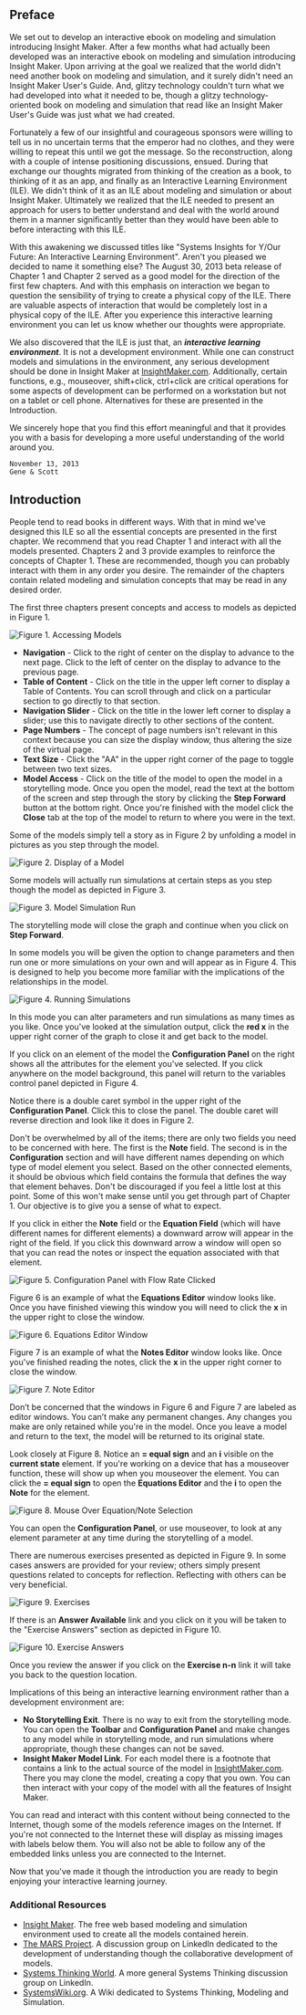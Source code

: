 ## Preface ##

We set out to develop an interactive ebook on modeling and simulation introducing Insight Maker. After a few months what had actually been developed was an interactive ebook on modeling and simulation introducing Insight Maker. Upon arriving at the goal we realized that the world didn't need another book on modeling and simulation, and it surely didn't need an Insight Maker User's Guide. And, glitzy technology couldn't turn what we had developed into what it needed to be, though a glitzy technology-oriented book on modeling and simulation that read like an Insight Maker User's Guide was just what we had created.

Fortunately a few of our insightful and courageous sponsors were willing to tell us in no uncertain terms that the emperor had no clothes, and they were willing to repeat this until we got the message. So the reconstruction, along with a couple of intense positioning discussions, ensued. During that exchange our thoughts migrated from thinking of the creation as a book, to thinking of it as an app, and finally as an Interactive Learning Environment (ILE). We didn't think of it as an ILE about modeling and simulation or about Insight Maker. Ultimately we realized that the ILE needed to present an approach for users to better understand and deal with the world around them in a manner significantly better than they would have been able to before interacting with this ILE.

With this awakening we discussed titles like "Systems Insights for Y/Our Future: An Interactive Learning Environment". Aren't you pleased we decided to name it something else? The August 30, 2013 beta release of Chapter 1 and Chapter 2 served as a good model for the direction of the first few chapters. And with this emphasis on interaction we began to question the sensibility of trying to create a physical copy of the ILE. There are valuable aspects of interaction that would be completely lost in a physical copy of the ILE. After you experience this interactive learning environment you can let us know whether our thoughts were appropriate.

We also discovered that the ILE is just that, an ***interactive learning environment***. It is not a development environment. While one can construct models and simulations in the environment, any serious development should be done in Insight Maker at [InsightMaker.com](http://insightmaker.com/). Additionally, certain functions, e.g., mouseover, shift+click, ctrl+click are critical operations for some aspects of development can be performed on a workstation but not on a tablet or cell phone. Alternatives for these are presented in the Introduction.

We sincerely hope that you find this effort meaningful and that it provides you with a basis for developing a more useful understanding of the world around you.

~~~~~
November 13, 2013
Gene & Scott
~~~~~

## Introduction ##

People tend to read books in different ways. With that in mind we've designed this ILE so all the essential concepts are presented in the first chapter. We recommend that you read Chapter 1 and interact with all the models presented. Chapters 2 and 3 provide examples to reinforce the concepts of Chapter 1. These are recommended, though you can probably interact with them in any order you desire. The remainder of the chapters contain related modeling and simulation concepts that may be read in any desired order.

The first three chapters present concepts and access to models as depicted in Figure 1. 

![Figure 1. Accessing Models](00-intro-01.png)

- **Navigation** - Click to the right of center on the display to advance to the next page. Click to the left of center on the display to advance to the previous page.
- **Table of Content** - Click on the title in the upper left corner to display a Table of Contents. You can scroll through and click on a particular section to go directly to that section.
- **Navigation Slider** - Click on the title in the lower left corner to display a slider; use this to navigate directly to other sections of the content.
- **Page Numbers** - The concept of page numbers isn't relevant in this context because you can size the display window, thus altering the size of the virtual page.
- **Text Size** - Click the "AA" in the upper right corner of the page to toggle between two text sizes.
- **Model Access** - Click on the title of the model to open the model in a storytelling mode. Once you open the model, read the text at the bottom of the screen and step through the story by clicking the **Step Forward** button at the bottom right. Once you're finished with the model click the **Close** tab at the top of the model to return to where you were in the text.

Some of the models simply tell a story as in Figure 2 by unfolding a model in pictures as you step through the model.

![Figure 2. Display of a Model](00-intro-02.png)

Some models will actually run simulations at certain steps as you step though the model as depicted in Figure 3. 

![Figure 3. Model Simulation Run](00-intro-03.png)

The storytelling mode will close the graph and continue when you click on **Step Forward**.

In some models you will be given the option to change parameters and then run one or more simulations on your own and will appear as in Figure 4. This is designed to help you become more familiar with the implications of the relationships in the model.

![Figure 4. Running Simulations](00-intro-04.png)

In this mode you can alter parameters and run simulations as many times as you like. Once you've looked at the simulation output, click the **red x** in the upper right corner of the graph to close it and get back to the model.

If you click on an element of the model the **Configuration Panel** on the right shows all the attributes for the element you've selected. If you click anywhere on the model background, this panel will return to the variables control panel depicted in Figure 4.

Notice there is a double caret symbol in the upper right of the **Configuration Panel**. Click this to close the panel. The double caret will reverse direction and look like it does in Figure 2.

Don't be overwhelmed by all of the items; there are only two fields you need to be concerned with here. The first is the **Note** field. The second is in the **Configuration** section and will have different names depending on which type of model element you select. Based on the other connected elements, it should be obvious which field contains the formula that defines the way that element behaves. Don't be discouraged if you feel a little lost at this point. Some of this won't make sense until you get through part of Chapter 1. Our objective is to give you a sense of what to expect. 

If you click in either the **Note** field or the **Equation Field** (which will have different names for different elements) a downward arrow will appear in the right of the field. If you click this downward arrow a window will open so that you can read the notes or inspect the equation associated with that element.

![Figure 5. Configuration Panel with Flow Rate Clicked](00-intro-05.png)

Figure 6 is an example of what the **Equations Editor** window looks like. Once you have finished viewing this window you will need to click the **x** in the upper right to close the window.

![Figure 6. Equations Editor Window](00-intro-06.png)

Figure 7 is an example of what the **Notes Editor** window looks like. Once you've finished reading the notes, click the **x** in the upper right corner to close the window.

![Figure 7. Note Editor](00-intro-07.png)

Don’t be concerned that the windows in Figure 6 and Figure 7 are labeled as editor windows. You can’t make any permanent changes. Any changes you make are only retained while you're in the model. Once you leave a model and return to the text, the model will be returned to its original state.

Look closely at Figure 8. Notice an **= equal sign** and an **i** visible on the **current state** element. If you're working on a device that has a mouseover function, these will show up when you mouseover the element. You can click the **= equal sign** to open the **Equations Editor** and the **i** to open the **Note** for the element.

![Figure 8. Mouse Over Equation/Note Selection](00-intro-08.png)

You can open the **Configuration Panel**, or use mouseover, to look at any element parameter at any time during the storytelling of a model.

There are numerous exercises presented as depicted in Figure 9. In some cases answers are provided for your review; others simply present questions related to concepts for reflection. Reflecting with others can be very beneficial.

![Figure 9. Exercises](00-intro-09.png)

If there is an **Answer Available** link and you click on it you will be taken to the "Exercise Answers" section as depicted in Figure 10.

![Figure 10. Exercise Answers](00-intro-10.png)

Once you review the answer if you click on the **Exercise n-n** link it will take you back to the question location.

Implications of this being an interactive learning environment rather than a development environment are:

- **No Storytelling Exit**. There is no way to exit from the storytelling mode. You can open the **Toolbar** and **Configuration Panel** and make changes to any model while in storytelling mode, and run simulations where appropriate, though these changes can not be saved.
- **Insight Maker Model Link**. For each model there is a footnote that contains a link to the actual source of the model in [InsightMaker.com](http://insightmaker.com/). There you may clone the model, creating a copy that you own. You can then interact with your copy of the model with all the features of Insight Maker.

You can read and interact with this content without being connected to the Internet, though some of the models reference images on the Internet. If you're not connected to the Internet these will display as missing images with labels below them. You will also not be able to follow any of the embedded links unless you are connected to the Internet.

Now that you've made it though the introduction you are ready to begin enjoying your interactive learning journey.

### Additional Resources ###

- [Insight Maker](http://insightmaker.com/). The free web based modeling and simulation environment used to create all the models contained herein.
- [The MARS Project](http://www.linkedin.com/groups/MARS-Project-5180568). A discussion group on LinkedIn dedicated to the development of understanding though the collaborative development of models.
- [Systems Thinking World](http://www.linkedin.com/groups/Systems-Thinking-World-2639211). A more general Systems Thinking discussion group on LinkedIn.
- [SystemsWiki.org](http://www.systemswiki.org/). A Wiki dedicated to Systems Thinking, Modeling and Simulation.
